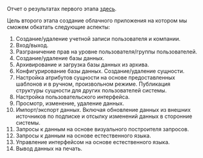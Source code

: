 
Отчет о результатах первого этапа [здесь](report.20180626.ru.md).

Цель второго этапа создание облачного приложения на котором мы сможем обкатать следующие аспекты:

1. Создание/удаление учетной записи пользователя и компании.
1. Вход/выход.
1. Разграничение прав на уровне пользователя/группы пользователей.
1. Создание/удаление базы данных.
1. Архивирование и загрузка базы данных из архива.
1. Конфигурирование базы данных. Создание/удаление сущности.
1. Настройка атрибутов сущности на основе предоставленных шаблонов и в ручном, произвольном режиме. Публикация структуры сущности для других пользователей системы.
1. Настройка пользовательского интерфейса.
1. Просмотр, изменение, удаление данных.
1. Импорт/экспорт данных. Включая обновление данных из внешних источников по подписке и отсылку изменений данных в сторонние системы.
1. Запросы к данным на основе визуального построителя запросов.
1. Запросы к данным на основе естественного языка.
1. Управление интерфейсом на основе естественного языка.
1. Вывод данных на печать.